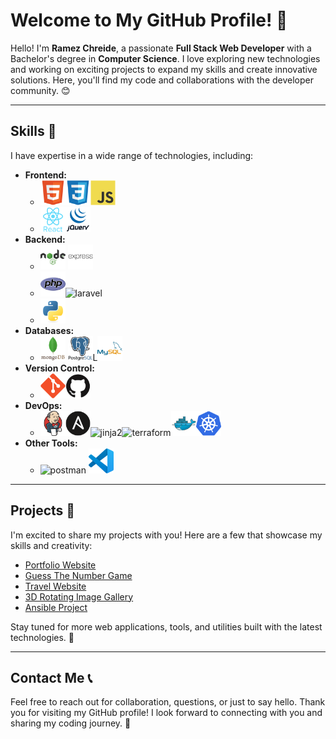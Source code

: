 # Welcome to My GitHub Profile! 🚀

Hello! I'm **Ramez Chreide**, a passionate **Full Stack Web Developer** with a Bachelor's degree in **Computer Science**. I love exploring new technologies and working on exciting projects to expand my skills and create innovative solutions. Here, you'll find my code and collaborations with the developer community. 😊

---

## Skills 🚀

I have expertise in a wide range of technologies, including:

- **Frontend:** 
  - <img src="https://raw.githubusercontent.com/devicons/devicon/master/icons/html5/html5-original.svg" alt="html5" width="40" height="40"/><img src="https://raw.githubusercontent.com/devicons/devicon/master/icons/css3/css3-original.svg" alt="css" width="40" height="40"/><img src="https://raw.githubusercontent.com/devicons/devicon/master/icons/javascript/javascript-original.svg" alt="javascript" width="40" height="40"/>
  -   <img src="https://raw.githubusercontent.com/devicons/devicon/master/icons/react/react-original-wordmark.svg" alt="react" width="40" height="40"/><img src="https://raw.githubusercontent.com/devicons/devicon/master/icons/jquery/jquery-original-wordmark.svg" alt="jquery" width="40" height="40"/>
- **Backend:** 
  - <img src="https://raw.githubusercontent.com/devicons/devicon/master/icons/nodejs/nodejs-original-wordmark.svg" alt="nodejs" width="40" height="40"/> <img src="https://raw.githubusercontent.com/devicons/devicon/master/icons/express/express-original-wordmark.svg" alt="express" width="40" height="40"/>
  -  <img src="https://raw.githubusercontent.com/devicons/devicon/master/icons/php/php-original.svg" alt="php" width="40" height="40"/><img src="https://img.icons8.com/fluent/48/000000/laravel.png" alt="laravel" width="40" height="40"/>
  - <img src="https://raw.githubusercontent.com/devicons/devicon/master/icons/python/python-original.svg" alt="python" width="40" height="40"/>
- **Databases:** 
  -  <img src="https://raw.githubusercontent.com/devicons/devicon/master/icons/mongodb/mongodb-original-wordmark.svg" alt="mongodb" width="40" height="40"/> <img src="https://raw.githubusercontent.com/devicons/devicon/master/icons/postgresql/postgresql-original-wordmark.svg" alt="postgresql" width="40" height="40"/>L<img src="https://raw.githubusercontent.com/devicons/devicon/master/icons/mysql/mysql-original-wordmark.svg" alt="mysql" width="40" height="40"/>
- **Version Control:** 
  - <img src="https://raw.githubusercontent.com/devicons/devicon/master/icons/git/git-original.svg" alt="git" width="40" height="40"/><img src="https://raw.githubusercontent.com/devicons/devicon/master/icons/github/github-original.svg" alt="github" width="40" height="40"/>
- **DevOps:** 
  - <img src="https://raw.githubusercontent.com/devicons/devicon/master/icons/jenkins/jenkins-original.svg" alt="jenkins" width="40" height="40"/><img src="https://raw.githubusercontent.com/devicons/devicon/master/icons/ansible/ansible-original.svg" alt="ansible" width="40" height="40"/><img src="https://upload.wikimedia.org/wikipedia/commons/8/87/Jinja_software_logo.svg" alt="jinja2" width="70" height="40"/><img src="https://www.vectorlogo.zone/logos/terraformio/terraformio-icon.svg" alt="terraform" width="40" height="40"/><img src="https://raw.githubusercontent.com/devicons/devicon/master/icons/docker/docker-original.svg" alt="docker" width="40" height="40"/><img src="https://raw.githubusercontent.com/devicons/devicon/master/icons/kubernetes/kubernetes-plain.svg" alt="kubernetes" width="40" height="40"/>
- **Other Tools:** 
  - <img src="https://www.vectorlogo.zone/logos/getpostman/getpostman-icon.svg" alt="postman" width="40" height="40"/> <img src="https://raw.githubusercontent.com/devicons/devicon/master/icons/vscode/vscode-original.svg" alt="vscode" width="40" height="40"/>

---

## Projects 🌟

I'm excited to share my projects with you! Here are a few that showcase my skills and creativity:

- [Portfolio Website](https://ramezch.github.io/ramez-portfolio-website/)
- [Guess The Number Game](https://ramezch.github.io/Guess-The-Number/)
- [Travel Website](https://ramezch.github.io/Travel-Website/)
- [3D Rotating Image Gallery](https://ramezch.github.io/3D-rotating-Image-Gallery/)
- [Ansible Project](https://github.com/RamezCh/Ansible-Project-2)

Stay tuned for more web applications, tools, and utilities built with the latest technologies. 🎉

---

## Contact Me 📞

Feel free to reach out for collaboration, questions, or just to say hello. Thank you for visiting my GitHub profile! I look forward to connecting with you and sharing my coding journey. 🙌
